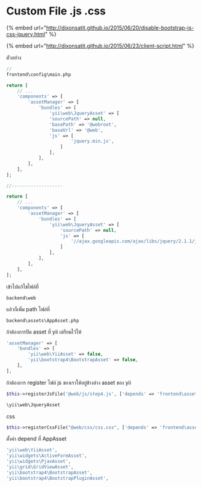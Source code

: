 # Custom File .js .css

{% embed url="http://dixonsatit.github.io/2015/06/20/disable-bootstrap-js-css-jquery.html" %}

{% embed url="http://dixonsatit.github.io/2015/06/23/client-script.html" %}



ตัวอย่าง

```php
//
frontend\config\main.php

return [
    // ...
    'components' => [
        'assetManager' => [
            'bundles' => [
                'yii\web\JqueryAsset' => [
                'sourcePath' => null,
                'basePath' => '@webroot',
                'baseUrl' => '@web',
                'js' => [
                        'jquery.min.js',
                    ]
                ],
            ],
        ],
    ],
];

//-------------------

return [
    // ...
    'components' => [
        'assetManager' => [
            'bundles' => [
                'yii\web\JqueryAsset' => [
                    'sourcePath' => null,
                    'js' => [
                        '//ajax.googleapis.com/ajax/libs/jquery/2.1.1/jquery.min.js',
                    ]
                ],
            ],
        ],
    ],
];
```

เข้าไปแก้ไขไฟล์ที่

```text
backend\web
```

แล้วก็เพิ่ม path ไฟล์ที่

```text
backend\assets\AppAsset.php
```

ถ้าต้องการปิด asset ที่ yii เตรียมไว้ให้

```php
'assetManager' => [
    'bundles' => [
        'yii\web\YiiAsset' => false,
        'yii\bootstrap4\BootstrapAsset' => false,
    ],
],
```

ถ้าต้องการ register ไฟล์ js ของเราให้อยู่ข้างล่าง asset ของ yii

```php
$this->registerJsFile('@web/js/step4.js', ['depends' => 'frontend\assets\AppAsset', 'position' => View::POS_HEAD]);

\yii\web\JqueryAsset
```

css

```php
$this->registerCssFile("@web/css/css.css", ['depends' => 'frontend\assets\AppAsset']);
```

ตั้งค่า depend ที่ AppAsset

```php
'yii\web\YiiAsset',
'yii\widgets\ActiveFormAsset',
'yii\widgets\PjaxAsset',
'yii\grid\GridViewAsset',
'yii\bootstrap4\BootstrapAsset',
'yii\bootstrap4\BootstrapPluginAsset',
```

